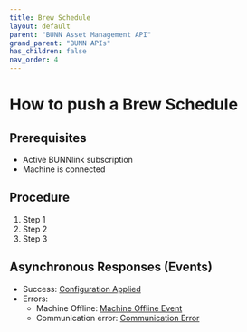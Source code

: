 ```yaml
---
title: Brew Schedule
layout: default
parent: "BUNN Asset Management API"
grand_parent: "BUNN APIs"
has_children: false
nav_order: 4
---
```


# How to push a Brew Schedule

## Prerequisites

- Active BUNNlink subscription
- Machine is connected

## Procedure

1. Step 1
2. Step 2
3. Step 3

## Asynchronous Responses (Events)

- Success: [Configuration Applied](#)
- Errors:
  - Machine Offline: [Machine Offline Event](#)
  - Communication error: [Communication Error](#)